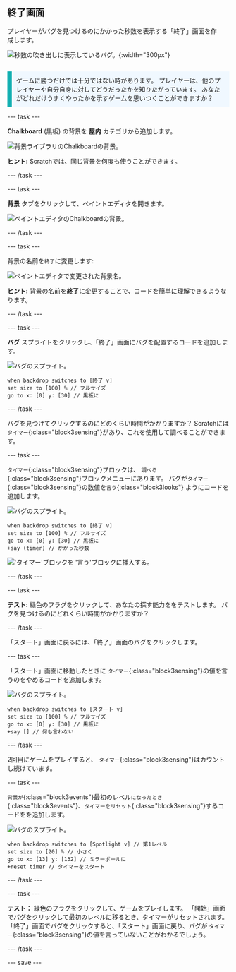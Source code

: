 ## 終了画面

<div style="display: flex; flex-wrap: wrap">
<div style="flex-basis: 200px; flex-grow: 1; margin-right: 15px;">
プレイヤーがバグを見つけるのにかかった秒数を表示する「終了」画面を作成します。 
</div>
<div>

![秒数の吹き出しに表示しているバグ。](images/end-screen.png){:width="300px"}

</div>
</div>

<p style="border-left: solid; border-width:10px; border-color: #0faeb0; background-color: aliceblue; padding: 10px;">
ゲームに勝つだけでは十分ではない時があります。 プレイヤーは、他のプレイヤーや自分自身に対してどうだったかを知りたがっています。 あなたがどれだけうまくやったかを示すゲームを思いつくことができますか？</p>

--- task ---

**Chalkboard** (黒板) の背景を **屋内** カテゴリから追加します。

![背景ライブラリのChalkboardの背景。](images/chalkboard.png)

**ヒント:** Scratchでは、同じ背景を何度も使うことができます。

--- /task ---

--- task ---

**背景** タブをクリックして、ペイントエディタを開きます。

![ペイントエディタのChalkboardの背景。](images/chalkboard2-paint.png)

--- /task ---

--- task ---

背景の名前を`終了`に変更します:

![ペイントエディタで変更された背景名。](images/end-screen-name.png)

**ヒント:** 背景の名前を**終了**に変更することで、コードを簡単に理解できるようなります。

--- /task ---

--- task ---

**バグ** スプライトをクリックし、「終了」画面にバグを配置するコードを追加します。

![バグのスプライト。](images/bug-sprite.png)

```blocks3
when backdrop switches to [終了 v]
set size to [100] % // フルサイズ
go to x: [0] y: [30] // 黒板に
```

--- /task ---

バグを見つけてクリックするのにどのくらい時間がかかりますか？ Scratchには `タイマー`{:class="block3sensing"}があり、これを使用して調べることができます。

--- task ---

`タイマー`{:class="block3sensing"}ブロックは、 `調べる`{:class="block3sensing"}ブロックメニューにあります。 バグが`タイマー`{:class="block3sensing"}の数値を`言う`{:class="block3looks"} ようにコードを追加します。

![バグのスプライト。](images/bug-sprite.png)

```blocks3
when backdrop switches to [終了 v]
set size to [100] % // フルサイズ
go to x: [0] y: [30] // 黒板に
+say (timer) // かかった秒数
```

!['タイマー'ブロックを '言う'ブロックに挿入する。](images/inserting-blocks.gif)

--- /task ---

--- task ---

**テスト:** 緑色のフラグをクリックして、あなたの探す能力ををテストします。 バグを見つけるのにどれくらい時間がかかりますか？

--- /task ---

「スタート」画面に戻るには、「終了」画面のバグをクリックします。

--- task ---

「スタート」画面に移動したときに `タイマー`{:class="block3sensing"}の値を言うのをやめるコードを追加します。

![バグのスプライト。](images/bug-sprite.png)

```blocks3
when backdrop switches to [スタート v]
set size to [100] % // フルサイズ
go to x: [0] y: [30] // 黒板に
+say [] // 何も言わない
```

--- /task ---

2回目にゲームをプレイすると、 `タイマー`{:class="block3sensing"}はカウントし続けています。

--- task ---

`背景が`{:class="block3events"}最初のレベル`になったとき`{:class="block3events"}、`タイマーをリセット`{:class="block3sensing"}するコードをを追加します。

![バグのスプライト。](images/bug-sprite.png)

```blocks3
when backdrop switches to [Spotlight v] // 第1レベル
set size to [20] % // 小さく
go to x: [13] y: [132] // ミラーボールに
+reset timer // タイマーをスタート
```

--- /task ---

--- task ---

**テスト：** 緑色のフラグをクリックして、ゲームをプレイします。 「開始」画面でバグをクリックして最初のレベルに移るとき、タイマーがリセットされます。 「終了」画面でバグをクリックすると、「スタート」画面に戻り、バグが `タイマー`{:class="block3sensing"}の値を言っていないことがわかるでしょう。

--- /task ---

--- save ---
